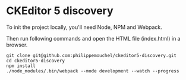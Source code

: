 # CKEditor 5 discovery

To init the project locally, you'll need Node, NPM and Webpack.

Then run following commands and open the HTML file (index.html) in a browser.

```
git clone git@github.com:philippemouchel/ckeditor5-discovery.git
cd ckeditor5-discovery
npm install
./node_modules/.bin/webpack --mode development --watch --progress
```
